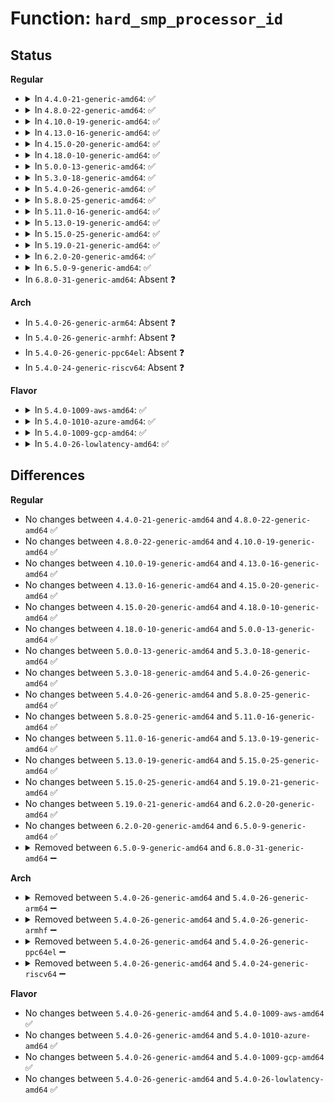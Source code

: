 # Function: <code>hard_smp_processor_id</code>

## Status
<b>Regular</b>
<ul>
<li>
<details>
<summary>In <code>4.4.0-21-generic-amd64</code>: ✅</summary>

```c
int hard_smp_processor_id()
```

```json
{
  "name": "hard_smp_processor_id",
  "collision_type": "Unique Global",
  "inline_type": "No",
  "funcs": [
    {
      "addr": 18446744071579191024,
      "name": "hard_smp_processor_id",
      "external": true,
      "loc": "arch/x86/kernel/apic/apic.c:2117",
      "file": "arch/x86/kernel/apic/apic.c",
      "inline": "seen, unknown",
      "caller_inline": [],
      "caller_func": [
        "arch/x86/kernel/cpu/amd.c:init_amd",
        "arch/x86/kernel/smpboot.c:native_smp_prepare_cpus",
        "arch/x86/kernel/smpboot.c:native_smp_prepare_cpus",
        "arch/x86/kernel/smpboot.c:native_smp_prepare_cpus",
        "arch/x86/kernel/smpboot.c:native_smp_prepare_cpus",
        "arch/x86/kernel/apic/vector.c:print_local_APIC",
        "arch/x86/kernel/apic/io_apic.c:check_timer",
        "arch/x86/kernel/vsmp_64.c:apicid_phys_pkg_id"
      ]
    }
  ],
  "symbols": [
    {
      "addr": 18446744071579191024,
      "name": "hard_smp_processor_id",
      "section": ".text",
      "bind": "STB_GLOBAL",
      "size": 44
    }
  ]
}
```
</details>
</li>
<li>
<details>
<summary>In <code>4.8.0-22-generic-amd64</code>: ✅</summary>

```c
int hard_smp_processor_id()
```

```json
{
  "name": "hard_smp_processor_id",
  "collision_type": "Unique Global",
  "inline_type": "No",
  "funcs": [
    {
      "addr": 18446744071579191424,
      "name": "hard_smp_processor_id",
      "external": true,
      "loc": "arch/x86/kernel/apic/apic.c:2158",
      "file": "arch/x86/kernel/apic/apic.c",
      "inline": "seen, unknown",
      "caller_inline": [],
      "caller_func": [
        "arch/x86/kernel/cpu/amd.c:init_amd",
        "arch/x86/kernel/smpboot.c:native_smp_prepare_cpus",
        "arch/x86/kernel/smpboot.c:native_smp_prepare_cpus",
        "arch/x86/kernel/smpboot.c:native_smp_prepare_cpus",
        "arch/x86/kernel/smpboot.c:native_smp_prepare_cpus",
        "arch/x86/kernel/apic/vector.c:print_local_APIC",
        "arch/x86/kernel/apic/io_apic.c:check_timer",
        "arch/x86/kernel/vsmp_64.c:apicid_phys_pkg_id"
      ]
    }
  ],
  "symbols": [
    {
      "addr": 18446744071579191424,
      "name": "hard_smp_processor_id",
      "section": ".text",
      "bind": "STB_GLOBAL",
      "size": 44
    }
  ]
}
```
</details>
</li>
<li>
<details>
<summary>In <code>4.10.0-19-generic-amd64</code>: ✅</summary>

```c
int hard_smp_processor_id()
```

```json
{
  "name": "hard_smp_processor_id",
  "collision_type": "Unique Global",
  "inline_type": "No",
  "funcs": [
    {
      "addr": 18446744071579203168,
      "name": "hard_smp_processor_id",
      "external": true,
      "loc": "arch/x86/kernel/apic/apic.c:2205",
      "file": "arch/x86/kernel/apic/apic.c",
      "inline": "seen, unknown",
      "caller_inline": [],
      "caller_func": [
        "arch/x86/kernel/cpu/amd.c:init_amd",
        "arch/x86/kernel/smpboot.c:prefill_possible_map",
        "arch/x86/kernel/smpboot.c:native_smp_prepare_cpus",
        "arch/x86/kernel/smpboot.c:native_smp_prepare_cpus",
        "arch/x86/kernel/smpboot.c:native_smp_prepare_cpus",
        "arch/x86/kernel/smpboot.c:native_smp_prepare_cpus",
        "arch/x86/kernel/apic/vector.c:print_local_APIC",
        "arch/x86/kernel/apic/io_apic.c:check_timer",
        "arch/x86/kernel/vsmp_64.c:apicid_phys_pkg_id"
      ]
    }
  ],
  "symbols": [
    {
      "addr": 18446744071579203168,
      "name": "hard_smp_processor_id",
      "section": ".text",
      "bind": "STB_GLOBAL",
      "size": 44
    }
  ]
}
```
</details>
</li>
<li>
<details>
<summary>In <code>4.13.0-16-generic-amd64</code>: ✅</summary>

```c
int hard_smp_processor_id()
```

```json
{
  "name": "hard_smp_processor_id",
  "collision_type": "Unique Global",
  "inline_type": "No",
  "funcs": [
    {
      "addr": 18446744071579200896,
      "name": "hard_smp_processor_id",
      "external": true,
      "loc": "arch/x86/kernel/apic/apic.c:2269",
      "file": "arch/x86/kernel/apic/apic.c",
      "inline": "seen, unknown",
      "caller_inline": [],
      "caller_func": [
        "arch/x86/kernel/cpu/amd.c:init_amd",
        "arch/x86/kernel/smpboot.c:prefill_possible_map",
        "arch/x86/kernel/smpboot.c:native_smp_prepare_cpus",
        "arch/x86/kernel/smpboot.c:native_smp_prepare_cpus",
        "arch/x86/kernel/smpboot.c:native_smp_prepare_cpus",
        "arch/x86/kernel/smpboot.c:native_smp_prepare_cpus",
        "arch/x86/kernel/apic/vector.c:print_local_APIC",
        "arch/x86/kernel/apic/io_apic.c:check_timer",
        "arch/x86/kernel/vsmp_64.c:apicid_phys_pkg_id"
      ]
    }
  ],
  "symbols": [
    {
      "addr": 18446744071579200896,
      "name": "hard_smp_processor_id",
      "section": ".text",
      "bind": "STB_GLOBAL",
      "size": 44
    }
  ]
}
```
</details>
</li>
<li>
<details>
<summary>In <code>4.15.0-20-generic-amd64</code>: ✅</summary>

```c
int hard_smp_processor_id()
```

```json
{
  "name": "hard_smp_processor_id",
  "collision_type": "Unique Global",
  "inline_type": "No",
  "funcs": [
    {
      "addr": 18446744071579216624,
      "name": "hard_smp_processor_id",
      "external": true,
      "loc": "arch/x86/kernel/apic/apic.c:2331",
      "file": "arch/x86/kernel/apic/apic.c",
      "inline": "seen, unknown",
      "caller_inline": [],
      "caller_func": [
        "arch/x86/kernel/cpu/amd.c:init_amd",
        "arch/x86/kernel/smpboot.c:prefill_possible_map",
        "arch/x86/kernel/smpboot.c:native_smp_prepare_cpus",
        "arch/x86/kernel/smpboot.c:native_smp_prepare_cpus",
        "arch/x86/kernel/smpboot.c:native_smp_prepare_cpus",
        "arch/x86/kernel/smpboot.c:native_smp_prepare_cpus",
        "arch/x86/kernel/apic/vector.c:print_local_APIC",
        "arch/x86/kernel/apic/io_apic.c:check_timer",
        "arch/x86/kernel/vsmp_64.c:apicid_phys_pkg_id"
      ]
    }
  ],
  "symbols": [
    {
      "addr": 18446744071579216624,
      "name": "hard_smp_processor_id",
      "section": ".text",
      "bind": "STB_GLOBAL",
      "size": 53
    }
  ]
}
```
</details>
</li>
<li>
<details>
<summary>In <code>4.18.0-10-generic-amd64</code>: ✅</summary>

```c
int hard_smp_processor_id()
```

```json
{
  "name": "hard_smp_processor_id",
  "collision_type": "Unique Global",
  "inline_type": "No",
  "funcs": [
    {
      "addr": 18446744071579228448,
      "name": "hard_smp_processor_id",
      "external": true,
      "loc": "arch/x86/kernel/apic/apic.c:2361",
      "file": "arch/x86/kernel/apic/apic.c",
      "inline": "seen, unknown",
      "caller_inline": [],
      "caller_func": [
        "arch/x86/kernel/cpu/amd.c:init_amd",
        "arch/x86/kernel/smpboot.c:prefill_possible_map",
        "arch/x86/kernel/smpboot.c:native_smp_prepare_cpus",
        "arch/x86/kernel/smpboot.c:native_smp_prepare_cpus",
        "arch/x86/kernel/smpboot.c:native_smp_prepare_cpus",
        "arch/x86/kernel/smpboot.c:native_smp_prepare_cpus",
        "arch/x86/kernel/apic/vector.c:print_local_APIC",
        "arch/x86/kernel/apic/io_apic.c:check_timer",
        "arch/x86/kernel/vsmp_64.c:apicid_phys_pkg_id"
      ]
    }
  ],
  "symbols": [
    {
      "addr": 18446744071579228448,
      "name": "hard_smp_processor_id",
      "section": ".text",
      "bind": "STB_GLOBAL",
      "size": 53
    }
  ]
}
```
</details>
</li>
<li>
<details>
<summary>In <code>5.0.0-13-generic-amd64</code>: ✅</summary>

```c
int hard_smp_processor_id()
```

```json
{
  "name": "hard_smp_processor_id",
  "collision_type": "Unique Global",
  "inline_type": "No",
  "funcs": [
    {
      "addr": 18446744071579252144,
      "name": "hard_smp_processor_id",
      "external": true,
      "loc": "arch/x86/kernel/apic/apic.c:2369",
      "file": "arch/x86/kernel/apic/apic.c",
      "inline": "seen, unknown",
      "caller_inline": [],
      "caller_func": [
        "arch/x86/kernel/cpu/amd.c:init_amd",
        "arch/x86/kernel/cpu/hygon.c:init_hygon",
        "arch/x86/kernel/smpboot.c:prefill_possible_map",
        "arch/x86/kernel/smpboot.c:native_smp_prepare_cpus",
        "arch/x86/kernel/smpboot.c:native_smp_prepare_cpus",
        "arch/x86/kernel/smpboot.c:native_smp_prepare_cpus",
        "arch/x86/kernel/smpboot.c:native_smp_prepare_cpus",
        "arch/x86/kernel/apic/vector.c:print_local_APIC",
        "arch/x86/kernel/apic/io_apic.c:check_timer",
        "arch/x86/kernel/vsmp_64.c:apicid_phys_pkg_id"
      ]
    }
  ],
  "symbols": [
    {
      "addr": 18446744071579252144,
      "name": "hard_smp_processor_id",
      "section": ".text",
      "bind": "STB_GLOBAL",
      "size": 53
    }
  ]
}
```
</details>
</li>
<li>
<details>
<summary>In <code>5.3.0-18-generic-amd64</code>: ✅</summary>

```c
int hard_smp_processor_id()
```

```json
{
  "name": "hard_smp_processor_id",
  "collision_type": "Unique Global",
  "inline_type": "No",
  "funcs": [
    {
      "addr": 18446744071579266096,
      "name": "hard_smp_processor_id",
      "external": true,
      "loc": "arch/x86/kernel/apic/apic.c:2458",
      "file": "arch/x86/kernel/apic/apic.c",
      "inline": "seen, unknown",
      "caller_inline": [],
      "caller_func": [
        "arch/x86/kernel/cpu/amd.c:init_amd",
        "arch/x86/kernel/cpu/hygon.c:init_hygon",
        "arch/x86/kernel/smpboot.c:prefill_possible_map",
        "arch/x86/kernel/smpboot.c:native_smp_prepare_cpus",
        "arch/x86/kernel/smpboot.c:native_smp_prepare_cpus",
        "arch/x86/kernel/smpboot.c:native_smp_prepare_cpus",
        "arch/x86/kernel/smpboot.c:native_smp_prepare_cpus",
        "arch/x86/kernel/apic/vector.c:print_local_APIC",
        "arch/x86/kernel/apic/io_apic.c:check_timer",
        "arch/x86/kernel/vsmp_64.c:apicid_phys_pkg_id"
      ]
    }
  ],
  "symbols": [
    {
      "addr": 18446744071579266096,
      "name": "hard_smp_processor_id",
      "section": ".text",
      "bind": "STB_GLOBAL",
      "size": 53
    }
  ]
}
```
</details>
</li>
<li>
<details>
<summary>In <code>5.4.0-26-generic-amd64</code>: ✅</summary>

```c
int hard_smp_processor_id()
```

```json
{
  "name": "hard_smp_processor_id",
  "collision_type": "Unique Global",
  "inline_type": "No",
  "funcs": [
    {
      "addr": 18446744071579267744,
      "name": "hard_smp_processor_id",
      "external": true,
      "loc": "arch/x86/kernel/apic/apic.c:2515",
      "file": "arch/x86/kernel/apic/apic.c",
      "inline": "seen, unknown",
      "caller_inline": [],
      "caller_func": [
        "arch/x86/kernel/cpu/amd.c:init_amd",
        "arch/x86/kernel/cpu/hygon.c:init_hygon",
        "arch/x86/kernel/smpboot.c:prefill_possible_map",
        "arch/x86/kernel/smpboot.c:native_smp_prepare_cpus",
        "arch/x86/kernel/smpboot.c:native_smp_prepare_cpus",
        "arch/x86/kernel/smpboot.c:native_smp_prepare_cpus",
        "arch/x86/kernel/smpboot.c:native_smp_prepare_cpus",
        "arch/x86/kernel/apic/vector.c:print_local_APIC",
        "arch/x86/kernel/apic/io_apic.c:check_timer",
        "arch/x86/kernel/vsmp_64.c:apicid_phys_pkg_id"
      ]
    }
  ],
  "symbols": [
    {
      "addr": 18446744071579267744,
      "name": "hard_smp_processor_id",
      "section": ".text",
      "bind": "STB_GLOBAL",
      "size": 53
    }
  ]
}
```
</details>
</li>
<li>
<details>
<summary>In <code>5.8.0-25-generic-amd64</code>: ✅</summary>

```c
int hard_smp_processor_id()
```

```json
{
  "name": "hard_smp_processor_id",
  "collision_type": "Unique Global",
  "inline_type": "No",
  "funcs": [
    {
      "addr": 18446744071579295408,
      "name": "hard_smp_processor_id",
      "external": true,
      "loc": "arch/x86/kernel/apic/apic.c:2473",
      "file": "arch/x86/kernel/apic/apic.c",
      "inline": "seen, unknown",
      "caller_inline": [],
      "caller_func": [
        "arch/x86/kernel/cpu/amd.c:init_amd",
        "arch/x86/kernel/cpu/hygon.c:init_hygon",
        "arch/x86/kernel/smpboot.c:prefill_possible_map",
        "arch/x86/kernel/smpboot.c:smp_sanity_check",
        "arch/x86/kernel/smpboot.c:smp_sanity_check",
        "arch/x86/kernel/smpboot.c:smp_sanity_check",
        "arch/x86/kernel/smpboot.c:smp_sanity_check",
        "arch/x86/kernel/apic/vector.c:print_local_APIC",
        "arch/x86/kernel/apic/io_apic.c:unlock_ExtINT_logic",
        "arch/x86/kernel/vsmp_64.c:apicid_phys_pkg_id"
      ]
    }
  ],
  "symbols": [
    {
      "addr": 18446744071579295408,
      "name": "hard_smp_processor_id",
      "section": ".text",
      "bind": "STB_GLOBAL",
      "size": 53
    }
  ]
}
```
</details>
</li>
<li>
<details>
<summary>In <code>5.11.0-16-generic-amd64</code>: ✅</summary>

```c
int hard_smp_processor_id()
```

```json
{
  "name": "hard_smp_processor_id",
  "collision_type": "Unique Global",
  "inline_type": "No",
  "funcs": [
    {
      "addr": 18446744071579301456,
      "name": "hard_smp_processor_id",
      "external": true,
      "loc": "arch/x86/kernel/apic/apic.c:2504",
      "file": "arch/x86/kernel/apic/apic.c",
      "inline": "seen, unknown",
      "caller_inline": [],
      "caller_func": [
        "arch/x86/kernel/cpu/amd.c:init_amd",
        "arch/x86/kernel/cpu/hygon.c:init_hygon",
        "arch/x86/kernel/smpboot.c:prefill_possible_map",
        "arch/x86/kernel/smpboot.c:smp_sanity_check",
        "arch/x86/kernel/smpboot.c:smp_sanity_check",
        "arch/x86/kernel/smpboot.c:smp_sanity_check",
        "arch/x86/kernel/smpboot.c:smp_sanity_check",
        "arch/x86/kernel/apic/vector.c:print_local_APIC",
        "arch/x86/kernel/apic/io_apic.c:unlock_ExtINT_logic",
        "arch/x86/kernel/vsmp_64.c:apicid_phys_pkg_id"
      ]
    }
  ],
  "symbols": [
    {
      "addr": 18446744071579301456,
      "name": "hard_smp_processor_id",
      "section": ".text",
      "bind": "STB_GLOBAL",
      "size": 53
    }
  ]
}
```
</details>
</li>
<li>
<details>
<summary>In <code>5.13.0-19-generic-amd64</code>: ✅</summary>

```c
int hard_smp_processor_id()
```

```json
{
  "name": "hard_smp_processor_id",
  "collision_type": "Unique Global",
  "inline_type": "No",
  "funcs": [
    {
      "addr": 18446744071579304320,
      "name": "hard_smp_processor_id",
      "external": true,
      "loc": "arch/x86/kernel/apic/apic.c:2512",
      "file": "arch/x86/kernel/apic/apic.c",
      "inline": "seen, unknown",
      "caller_inline": [],
      "caller_func": [
        "arch/x86/kernel/cpu/amd.c:init_amd",
        "arch/x86/kernel/cpu/hygon.c:init_hygon",
        "arch/x86/kernel/smpboot.c:prefill_possible_map",
        "arch/x86/kernel/smpboot.c:native_smp_prepare_cpus",
        "arch/x86/kernel/smpboot.c:native_smp_prepare_cpus",
        "arch/x86/kernel/smpboot.c:native_smp_prepare_cpus",
        "arch/x86/kernel/smpboot.c:native_smp_prepare_cpus",
        "arch/x86/kernel/apic/vector.c:print_local_APIC",
        "arch/x86/kernel/apic/io_apic.c:unlock_ExtINT_logic",
        "arch/x86/kernel/vsmp_64.c:apicid_phys_pkg_id"
      ]
    }
  ],
  "symbols": [
    {
      "addr": 18446744071579304320,
      "name": "hard_smp_processor_id",
      "section": ".text",
      "bind": "STB_GLOBAL",
      "size": 53
    }
  ]
}
```
</details>
</li>
<li>
<details>
<summary>In <code>5.15.0-25-generic-amd64</code>: ✅</summary>

```c
int hard_smp_processor_id()
```

```json
{
  "name": "hard_smp_processor_id",
  "collision_type": "Unique Global",
  "inline_type": "No",
  "funcs": [
    {
      "addr": 18446744071579352224,
      "name": "hard_smp_processor_id",
      "external": true,
      "loc": "arch/x86/kernel/apic/apic.c:2509",
      "file": "arch/x86/kernel/apic/apic.c",
      "inline": "seen, unknown",
      "caller_inline": [],
      "caller_func": [
        "arch/x86/kernel/cpu/amd.c:init_amd",
        "arch/x86/kernel/cpu/hygon.c:init_hygon",
        "arch/x86/kernel/smpboot.c:prefill_possible_map",
        "arch/x86/kernel/smpboot.c:native_smp_prepare_cpus",
        "arch/x86/kernel/smpboot.c:native_smp_prepare_cpus",
        "arch/x86/kernel/smpboot.c:native_smp_prepare_cpus",
        "arch/x86/kernel/smpboot.c:native_smp_prepare_cpus",
        "arch/x86/kernel/apic/vector.c:print_local_APIC",
        "arch/x86/kernel/apic/io_apic.c:unlock_ExtINT_logic",
        "arch/x86/kernel/vsmp_64.c:apicid_phys_pkg_id"
      ]
    }
  ],
  "symbols": [
    {
      "addr": 18446744071579352224,
      "name": "hard_smp_processor_id",
      "section": ".text",
      "bind": "STB_GLOBAL",
      "size": 53
    }
  ]
}
```
</details>
</li>
<li>
<details>
<summary>In <code>5.19.0-21-generic-amd64</code>: ✅</summary>

```c
int hard_smp_processor_id()
```

```json
{
  "name": "hard_smp_processor_id",
  "collision_type": "Unique Global",
  "inline_type": "No",
  "funcs": [
    {
      "addr": 18446744071579414224,
      "name": "hard_smp_processor_id",
      "external": true,
      "loc": "arch/x86/kernel/apic/apic.c:2517",
      "file": "arch/x86/kernel/apic/apic.c",
      "inline": "seen, unknown",
      "caller_inline": [],
      "caller_func": [
        "arch/x86/kernel/cpu/amd.c:init_amd",
        "arch/x86/kernel/cpu/hygon.c:init_hygon",
        "arch/x86/kernel/smpboot.c:prefill_possible_map",
        "arch/x86/kernel/smpboot.c:smp_sanity_check",
        "arch/x86/kernel/smpboot.c:smp_sanity_check",
        "arch/x86/kernel/smpboot.c:smp_sanity_check",
        "arch/x86/kernel/smpboot.c:smp_sanity_check",
        "arch/x86/kernel/apic/vector.c:print_local_APIC",
        "arch/x86/kernel/apic/io_apic.c:unlock_ExtINT_logic",
        "arch/x86/kernel/vsmp_64.c:apicid_phys_pkg_id"
      ]
    }
  ],
  "symbols": [
    {
      "addr": 18446744071579414224,
      "name": "hard_smp_processor_id",
      "section": ".text",
      "bind": "STB_GLOBAL",
      "size": 59
    }
  ]
}
```
</details>
</li>
<li>
<details>
<summary>In <code>6.2.0-20-generic-amd64</code>: ✅</summary>

```c
int hard_smp_processor_id()
```

```json
{
  "name": "hard_smp_processor_id",
  "collision_type": "Unique Global",
  "inline_type": "No",
  "funcs": [
    {
      "addr": 18446744071579496608,
      "name": "hard_smp_processor_id",
      "external": true,
      "loc": "arch/x86/kernel/apic/apic.c:2551",
      "file": "arch/x86/kernel/apic/apic.c",
      "inline": "seen, unknown",
      "caller_inline": [],
      "caller_func": [
        "arch/x86/kernel/cpu/amd.c:init_amd",
        "arch/x86/kernel/cpu/hygon.c:init_hygon",
        "arch/x86/kernel/smpboot.c:prefill_possible_map",
        "arch/x86/kernel/smpboot.c:smp_sanity_check",
        "arch/x86/kernel/smpboot.c:smp_sanity_check",
        "arch/x86/kernel/smpboot.c:smp_sanity_check",
        "arch/x86/kernel/smpboot.c:smp_sanity_check",
        "arch/x86/kernel/apic/vector.c:print_local_APIC",
        "arch/x86/kernel/apic/io_apic.c:unlock_ExtINT_logic",
        "arch/x86/kernel/vsmp_64.c:apicid_phys_pkg_id"
      ]
    }
  ],
  "symbols": [
    {
      "addr": 18446744071579496608,
      "name": "hard_smp_processor_id",
      "section": ".text",
      "bind": "STB_GLOBAL",
      "size": 59
    }
  ]
}
```
</details>
</li>
<li>
<details>
<summary>In <code>6.5.0-9-generic-amd64</code>: ✅</summary>

```c
int hard_smp_processor_id()
```

```json
{
  "name": "hard_smp_processor_id",
  "collision_type": "Unique Global",
  "inline_type": "No",
  "funcs": [
    {
      "addr": 18446744071579508784,
      "name": "hard_smp_processor_id",
      "external": true,
      "loc": "arch/x86/kernel/apic/apic.c:2568",
      "file": "arch/x86/kernel/apic/apic.c",
      "inline": "seen, unknown",
      "caller_inline": [],
      "caller_func": [
        "arch/x86/kernel/cpu/amd.c:init_amd",
        "arch/x86/kernel/cpu/hygon.c:init_hygon",
        "arch/x86/kernel/smpboot.c:prefill_possible_map",
        "arch/x86/kernel/smpboot.c:smp_sanity_check",
        "arch/x86/kernel/smpboot.c:smp_sanity_check",
        "arch/x86/kernel/smpboot.c:smp_sanity_check",
        "arch/x86/kernel/smpboot.c:smp_sanity_check",
        "arch/x86/kernel/apic/vector.c:print_local_APIC",
        "arch/x86/kernel/apic/io_apic.c:unlock_ExtINT_logic",
        "arch/x86/kernel/vsmp_64.c:apicid_phys_pkg_id"
      ]
    }
  ],
  "symbols": [
    {
      "addr": 18446744071579508784,
      "name": "hard_smp_processor_id",
      "section": ".text",
      "bind": "STB_GLOBAL",
      "size": 59
    }
  ]
}
```
</details>
</li>
<li>
In <code>6.8.0-31-generic-amd64</code>: Absent ❓
</li>
</ul>
<b>Arch</b>
<ul>
<li>
In <code>5.4.0-26-generic-arm64</code>: Absent ❓
</li>
<li>
In <code>5.4.0-26-generic-armhf</code>: Absent ❓
</li>
<li>
In <code>5.4.0-26-generic-ppc64el</code>: Absent ❓
</li>
<li>
In <code>5.4.0-24-generic-riscv64</code>: Absent ❓
</li>
</ul>
<b>Flavor</b>
<ul>
<li>
<details>
<summary>In <code>5.4.0-1009-aws-amd64</code>: ✅</summary>

```c
int hard_smp_processor_id()
```

```json
{
  "name": "hard_smp_processor_id",
  "collision_type": "Unique Global",
  "inline_type": "No",
  "funcs": [
    {
      "addr": 18446744071579266448,
      "name": "hard_smp_processor_id",
      "external": true,
      "loc": "arch/x86/kernel/apic/apic.c:2515",
      "file": "arch/x86/kernel/apic/apic.c",
      "inline": "seen, unknown",
      "caller_inline": [],
      "caller_func": [
        "arch/x86/kernel/cpu/amd.c:init_amd",
        "arch/x86/kernel/cpu/hygon.c:init_hygon",
        "arch/x86/kernel/smpboot.c:prefill_possible_map",
        "arch/x86/kernel/smpboot.c:native_smp_prepare_cpus",
        "arch/x86/kernel/smpboot.c:native_smp_prepare_cpus",
        "arch/x86/kernel/smpboot.c:native_smp_prepare_cpus",
        "arch/x86/kernel/smpboot.c:native_smp_prepare_cpus",
        "arch/x86/kernel/apic/vector.c:print_local_APIC",
        "arch/x86/kernel/apic/io_apic.c:check_timer",
        "arch/x86/kernel/vsmp_64.c:apicid_phys_pkg_id"
      ]
    }
  ],
  "symbols": [
    {
      "addr": 18446744071579266448,
      "name": "hard_smp_processor_id",
      "section": ".text",
      "bind": "STB_GLOBAL",
      "size": 53
    }
  ]
}
```
</details>
</li>
<li>
<details>
<summary>In <code>5.4.0-1010-azure-amd64</code>: ✅</summary>

```c
int hard_smp_processor_id()
```

```json
{
  "name": "hard_smp_processor_id",
  "collision_type": "Unique Global",
  "inline_type": "No",
  "funcs": [
    {
      "addr": 18446744071579201888,
      "name": "hard_smp_processor_id",
      "external": true,
      "loc": "arch/x86/kernel/apic/apic.c:2515",
      "file": "arch/x86/kernel/apic/apic.c",
      "inline": "seen, unknown",
      "caller_inline": [],
      "caller_func": [
        "arch/x86/kernel/cpu/amd.c:init_amd",
        "arch/x86/kernel/cpu/hygon.c:init_hygon",
        "arch/x86/kernel/smpboot.c:prefill_possible_map",
        "arch/x86/kernel/smpboot.c:native_smp_prepare_cpus",
        "arch/x86/kernel/smpboot.c:native_smp_prepare_cpus",
        "arch/x86/kernel/smpboot.c:native_smp_prepare_cpus",
        "arch/x86/kernel/smpboot.c:native_smp_prepare_cpus",
        "arch/x86/kernel/apic/vector.c:print_local_APIC",
        "arch/x86/kernel/apic/io_apic.c:check_timer",
        "arch/x86/kernel/vsmp_64.c:apicid_phys_pkg_id"
      ]
    }
  ],
  "symbols": [
    {
      "addr": 18446744071579201888,
      "name": "hard_smp_processor_id",
      "section": ".text",
      "bind": "STB_GLOBAL",
      "size": 53
    }
  ]
}
```
</details>
</li>
<li>
<details>
<summary>In <code>5.4.0-1009-gcp-amd64</code>: ✅</summary>

```c
int hard_smp_processor_id()
```

```json
{
  "name": "hard_smp_processor_id",
  "collision_type": "Unique Global",
  "inline_type": "No",
  "funcs": [
    {
      "addr": 18446744071579267648,
      "name": "hard_smp_processor_id",
      "external": true,
      "loc": "arch/x86/kernel/apic/apic.c:2515",
      "file": "arch/x86/kernel/apic/apic.c",
      "inline": "seen, unknown",
      "caller_inline": [],
      "caller_func": [
        "arch/x86/kernel/cpu/amd.c:init_amd",
        "arch/x86/kernel/cpu/hygon.c:init_hygon",
        "arch/x86/kernel/smpboot.c:prefill_possible_map",
        "arch/x86/kernel/smpboot.c:native_smp_prepare_cpus",
        "arch/x86/kernel/smpboot.c:native_smp_prepare_cpus",
        "arch/x86/kernel/smpboot.c:native_smp_prepare_cpus",
        "arch/x86/kernel/smpboot.c:native_smp_prepare_cpus",
        "arch/x86/kernel/apic/vector.c:print_local_APIC",
        "arch/x86/kernel/apic/io_apic.c:check_timer",
        "arch/x86/kernel/vsmp_64.c:apicid_phys_pkg_id"
      ]
    }
  ],
  "symbols": [
    {
      "addr": 18446744071579267648,
      "name": "hard_smp_processor_id",
      "section": ".text",
      "bind": "STB_GLOBAL",
      "size": 53
    }
  ]
}
```
</details>
</li>
<li>
<details>
<summary>In <code>5.4.0-26-lowlatency-amd64</code>: ✅</summary>

```c
int hard_smp_processor_id()
```

```json
{
  "name": "hard_smp_processor_id",
  "collision_type": "Unique Global",
  "inline_type": "No",
  "funcs": [
    {
      "addr": 18446744071579273248,
      "name": "hard_smp_processor_id",
      "external": true,
      "loc": "arch/x86/kernel/apic/apic.c:2515",
      "file": "arch/x86/kernel/apic/apic.c",
      "inline": "seen, unknown",
      "caller_inline": [],
      "caller_func": [
        "arch/x86/kernel/cpu/amd.c:init_amd",
        "arch/x86/kernel/cpu/hygon.c:init_hygon",
        "arch/x86/kernel/smpboot.c:prefill_possible_map",
        "arch/x86/kernel/smpboot.c:native_smp_prepare_cpus",
        "arch/x86/kernel/smpboot.c:native_smp_prepare_cpus",
        "arch/x86/kernel/smpboot.c:native_smp_prepare_cpus",
        "arch/x86/kernel/smpboot.c:native_smp_prepare_cpus",
        "arch/x86/kernel/apic/vector.c:print_local_APIC",
        "arch/x86/kernel/apic/io_apic.c:check_timer",
        "arch/x86/kernel/vsmp_64.c:apicid_phys_pkg_id"
      ]
    }
  ],
  "symbols": [
    {
      "addr": 18446744071579273248,
      "name": "hard_smp_processor_id",
      "section": ".text",
      "bind": "STB_GLOBAL",
      "size": 53
    }
  ]
}
```
</details>
</li>
</ul>

## Differences
<b>Regular</b>
<ul>
<li>
No changes between <code>4.4.0-21-generic-amd64</code> and <code>4.8.0-22-generic-amd64</code> ✅
</li>
<li>
No changes between <code>4.8.0-22-generic-amd64</code> and <code>4.10.0-19-generic-amd64</code> ✅
</li>
<li>
No changes between <code>4.10.0-19-generic-amd64</code> and <code>4.13.0-16-generic-amd64</code> ✅
</li>
<li>
No changes between <code>4.13.0-16-generic-amd64</code> and <code>4.15.0-20-generic-amd64</code> ✅
</li>
<li>
No changes between <code>4.15.0-20-generic-amd64</code> and <code>4.18.0-10-generic-amd64</code> ✅
</li>
<li>
No changes between <code>4.18.0-10-generic-amd64</code> and <code>5.0.0-13-generic-amd64</code> ✅
</li>
<li>
No changes between <code>5.0.0-13-generic-amd64</code> and <code>5.3.0-18-generic-amd64</code> ✅
</li>
<li>
No changes between <code>5.3.0-18-generic-amd64</code> and <code>5.4.0-26-generic-amd64</code> ✅
</li>
<li>
No changes between <code>5.4.0-26-generic-amd64</code> and <code>5.8.0-25-generic-amd64</code> ✅
</li>
<li>
No changes between <code>5.8.0-25-generic-amd64</code> and <code>5.11.0-16-generic-amd64</code> ✅
</li>
<li>
No changes between <code>5.11.0-16-generic-amd64</code> and <code>5.13.0-19-generic-amd64</code> ✅
</li>
<li>
No changes between <code>5.13.0-19-generic-amd64</code> and <code>5.15.0-25-generic-amd64</code> ✅
</li>
<li>
No changes between <code>5.15.0-25-generic-amd64</code> and <code>5.19.0-21-generic-amd64</code> ✅
</li>
<li>
No changes between <code>5.19.0-21-generic-amd64</code> and <code>6.2.0-20-generic-amd64</code> ✅
</li>
<li>
No changes between <code>6.2.0-20-generic-amd64</code> and <code>6.5.0-9-generic-amd64</code> ✅
</li>
<li>
<details>
<summary>Removed between <code>6.5.0-9-generic-amd64</code> and <code>6.8.0-31-generic-amd64</code> ➖</summary>

```c
int hard_smp_processor_id()
```
</details>
</li>
</ul>
<b>Arch</b>
<ul>
<li>
<details>
<summary>Removed between <code>5.4.0-26-generic-amd64</code> and <code>5.4.0-26-generic-arm64</code> ➖</summary>

```c
int hard_smp_processor_id()
```
</details>
</li>
<li>
<details>
<summary>Removed between <code>5.4.0-26-generic-amd64</code> and <code>5.4.0-26-generic-armhf</code> ➖</summary>

```c
int hard_smp_processor_id()
```
</details>
</li>
<li>
<details>
<summary>Removed between <code>5.4.0-26-generic-amd64</code> and <code>5.4.0-26-generic-ppc64el</code> ➖</summary>

```c
int hard_smp_processor_id()
```
</details>
</li>
<li>
<details>
<summary>Removed between <code>5.4.0-26-generic-amd64</code> and <code>5.4.0-24-generic-riscv64</code> ➖</summary>

```c
int hard_smp_processor_id()
```
</details>
</li>
</ul>
<b>Flavor</b>
<ul>
<li>
No changes between <code>5.4.0-26-generic-amd64</code> and <code>5.4.0-1009-aws-amd64</code> ✅
</li>
<li>
No changes between <code>5.4.0-26-generic-amd64</code> and <code>5.4.0-1010-azure-amd64</code> ✅
</li>
<li>
No changes between <code>5.4.0-26-generic-amd64</code> and <code>5.4.0-1009-gcp-amd64</code> ✅
</li>
<li>
No changes between <code>5.4.0-26-generic-amd64</code> and <code>5.4.0-26-lowlatency-amd64</code> ✅
</li>
</ul>
